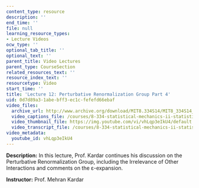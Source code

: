 ```yaml
---
content_type: resource
description: ''
end_time: ''
file: null
learning_resource_types:
- Lecture Videos
ocw_type: ''
optional_tab_title: ''
optional_text: ''
parent_title: Video Lectures
parent_type: CourseSection
related_resources_text: ''
resource_index_text: ''
resourcetype: Video
start_time: ''
title: 'Lecture 12: Perturbative Renormalization Group Part 4'
uid: 0d7d89a3-1abe-bff3-ec1c-fefefd66ebaf
video_files:
  archive_url: http://www.archive.org/download/MIT8.334S14/MIT8_334S14_lec12_300k.mp4
  video_captions_file: /courses/8-334-statistical-mechanics-ii-statistical-physics-of-fields-spring-2014/fca05b4e07b257e5a5bc5c232c544ccc_vhLqp3eIkU4.vtt
  video_thumbnail_file: https://img.youtube.com/vi/vhLqp3eIkU4/default.jpg
  video_transcript_file: /courses/8-334-statistical-mechanics-ii-statistical-physics-of-fields-spring-2014/f325b402f1f07c9b0e8f599ddd47388f_vhLqp3eIkU4.pdf
video_metadata:
  youtube_id: vhLqp3eIkU4
---
```


**Description:** In this lecture, Prof. Kardar continues his discussion on the Perturbative Renormalization Group, including the Irrelevance of Other Interactions and comments on the ε-expansion.

**Instructor:** Prof. Mehran Kardar



